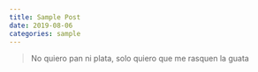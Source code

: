 ```yaml
---
title: Sample Post
date: 2019-08-06
categories: sample
---
```


> No quiero pan ni plata, solo quiero que me rasquen la guata